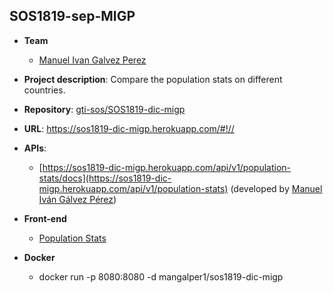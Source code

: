 ## SOS1819-sep-MIGP


- **Team**
  - [Manuel Ivan Galvez Perez](https://github.com/mangalper1)
- **Project description**:  Compare the population stats on different countries.
- **Repository**: [gti-sos/SOS1819-dic-migp](https://github.com/gti-sos/SOS1819-dic-migp)
- **URL**: https://sos1819-dic-migp.herokuapp.com/#!//
-  **APIs**:
    - [https://sos1819-dic-migp.herokuapp.com/api/v1/population-stats/docs](https://sos1819-dic-migp.herokuapp.com/api/v1/population-stats) (developed by [Manuel Iván Gálvez Pérez](https://github.com/mangalper1))
    
- **Front-end**
    - [Population Stats](https://sos1819-dic-migp.herokuapp.com/#!/ui/v1/population-stats)

- **Docker**
    - docker run -p 8080:8080 -d mangalper1/sos1819-dic-migp